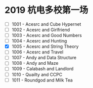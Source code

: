 # 2019 杭电多校第一场

- [ ] 1001 - Acesrc and Cube Hypernet
- [ ] 1002 - Acesrc and Girlfriend
- [ ] 1003 - Acesrc and Good Numbers
- [ ] 1004 - Acesrc and Hunting
- [x] 1005 - Acesrc and String Theory
- [ ] 1006 - Acesrc and Travel
- [ ] 1007 - Andy and Data Structure
- [ ] 1008 - Andy and Maze
- [ ] 1009 - Calabash and Landlord
- [ ] 1010 - Quailty and CCPC
- [ ] 1011 - Roundgod and Milk Tea
